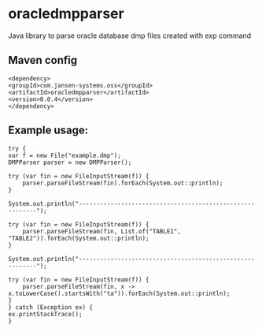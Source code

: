 # oracledmpparser
Java library to parse oracle database dmp files created with exp command

## Maven config

    <dependency>
	<groupId>com.jansen-systems.oss</groupId>
	<artifactId>oracledmpparser</artifactId>
	<version>0.0.4</version>
    </dependency>

## Example usage:


    try {	    
	var f = new File("example.dmp");
	DMPParser parser = new DMPParser();
	
	try (var fin = new FileInputStream(f)) {
	    parser.parseFileStream(fin).forEach(System.out::println);
	}

	System.out.println("----------------------------------------------------------");

	try (var fin = new FileInputStream(f)) {
	    parser.parseFileStream(fin, List.of("TABLE1", "TABLE2")).forEach(System.out::println);
	}

	System.out.println("----------------------------------------------------------");

	try (var fin = new FileInputStream(f)) {
	    parser.parseFileStream(fin, x -> x.toLowerCase().startsWith("ta")).forEach(System.out::println);
	}
    } catch (Exception ex) {
	ex.printStackTrace();
    }
